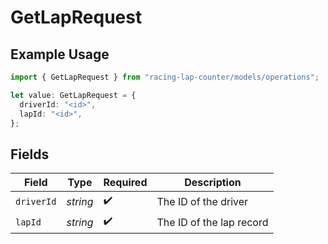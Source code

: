 # GetLapRequest

## Example Usage

```typescript
import { GetLapRequest } from "racing-lap-counter/models/operations";

let value: GetLapRequest = {
  driverId: "<id>",
  lapId: "<id>",
};
```

## Fields

| Field                    | Type                     | Required                 | Description              |
| ------------------------ | ------------------------ | ------------------------ | ------------------------ |
| `driverId`               | *string*                 | :heavy_check_mark:       | The ID of the driver     |
| `lapId`                  | *string*                 | :heavy_check_mark:       | The ID of the lap record |